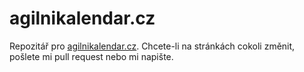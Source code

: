 # agilnikalendar.cz

Repozitář pro [agilnikalendar.cz](http://agilnikalendar.cz).
Chcete-li na stránkách cokoli změnit, pošlete mi pull request nebo mi napište.
